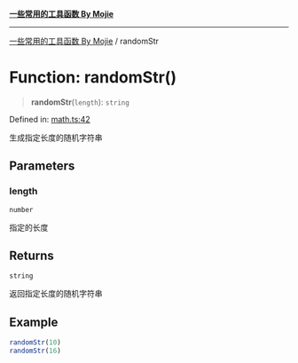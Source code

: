 [**一些常用的工具函数 By Mojie**](../README.md)

***

[一些常用的工具函数 By Mojie](../globals.md) / randomStr

# Function: randomStr()

> **randomStr**(`length`): `string`

Defined in: [math.ts:42](https://github.com/mojiefong/utils/blob/8d43a08c9cee3486bdce98ae9522c4a66e3c2c71/src/math.ts#L42)

生成指定长度的随机字符串

## Parameters

### length

`number`

指定的长度

## Returns

`string`

返回指定长度的随机字符串

## Example

``` typescript
randomStr(10)
randomStr(16)
```

